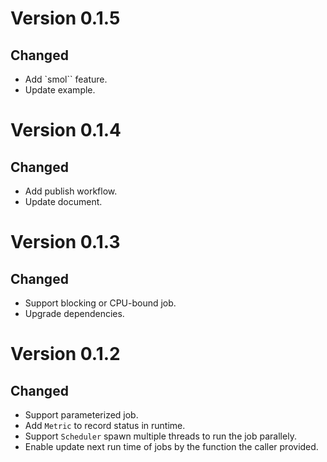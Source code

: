 # Version 0.1.5

## Changed
- Add `smol`` feature.
- Update example.

# Version 0.1.4

## Changed
- Add publish workflow.
- Update document.

# Version 0.1.3

## Changed
- Support blocking or CPU-bound job.
- Upgrade dependencies.

# Version 0.1.2 

## Changed
- Support parameterized job.
- Add `Metric` to record status in runtime.
- Support `Scheduler` spawn multiple threads to run the job parallely.
- Enable update next run time of jobs by the function the caller provided.
